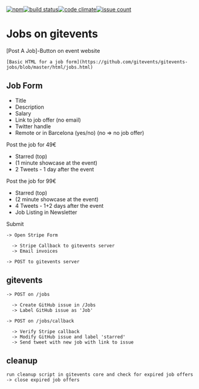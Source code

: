 [![npm](https://img.shields.io/npm/v/gitevents-jobs.svg)](https://www.npmjs.com/package/gitevents-jobs)[![build status](https://travis-ci.org/gitevents/gitevents-jobs.svg)](https://travis-ci.org/gitevents/gitevents-jobs)[![code climate](https://codeclimate.com/github/gitevents/gitevents-jobs/badges/gpa.svg)](https://codeclimate.com/github/gitevents/gitevents-jobs)[![issue count](https://codeclimate.com/github/gitevents/gitevents-jobs/badges/issue_count.svg)](https://codeclimate.com/github/gitevents/gitevents-jobs)

# Jobs on gitevents

[Post A Job]-Button on event website

    [Basic HTML for a job form](https://github.com/gitevents/gitevents-jobs/blob/master/html/jobs.html)

## Job Form
- Title
- Description
- Salary
- Link to job offer (no email)
- Twitter handle
- Remote or in Barcelona (yes/no) (no => no job offer)


Post the job for 49€
- Starred (top)
- (1 minute showcase at the event)
- 2 Tweets - 1 day after the event


Post the job for 99€
- Starred (top)
- (2 minute showcase at the event)
- 4 Tweets - 1+2 days after the event
- Job Listing in Newsletter


Submit

    -> Open Stripe Form

      -> Stripe Callback to gitevents server
      -> Email invoices

    -> POST to gitevents server


## gitevents

    -> POST on /jobs

      -> Create GitHub issue in /Jobs
      -> Label GitHub issue as 'Job'

    -> POST on /jobs/callback

      -> Verify Stripe callback
      -> Modify GitHub issue and label 'starred'
      -> Send tweet with new job with link to issue

## cleanup

    run cleanup script in gitevents core and check for expired job offers
    -> close expired job offers
